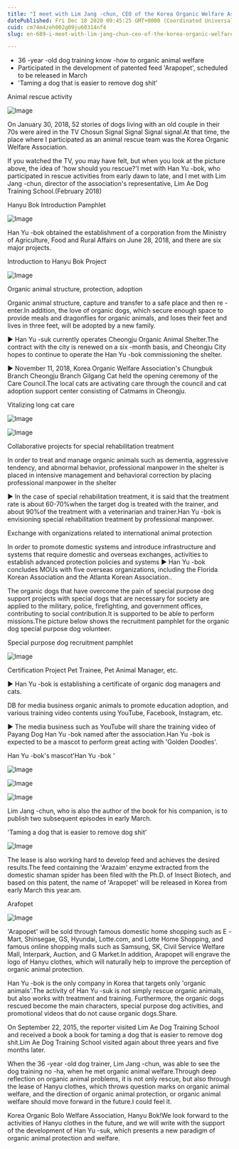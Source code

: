 ```yaml
---
title: "I meet with Lim Jang -chun, CEO of the Korea Organic Welfare Association"
datePublished: Fri Dec 18 2020 09:45:25 GMT+0000 (Coordinated Universal Time)
cuid: cm74m4zeh002g09ju60314nf4
slug: en-689-i-meet-with-lim-jang-chun-ceo-of-the-korea-organic-welfare-association

---
```



- 36 -year -old dog training know -how to organic animal welfare
- Participated in the development of patented feed 'Arapopet', scheduled to be released in March
- 'Taming a dog that is easier to remove dog shit'

Animal rescue activity

![Image](https://cdn.hashnode.com/res/hashnode/image/upload/v1739528111082/01e28f26-cdac-44b0-857e-2e7828e64339.jpeg)

On January 30, 2018, 52 stories of dogs living with an old couple in their 70s were aired in the TV Chosun Signal Signal Signal signal.At that time, the place where I participated as an animal rescue team was the Korea Organic Welfare Association.

If you watched the TV, you may have felt, but when you look at the picture above, the idea of ​​'how should you rescue?'I met with Han Yu -bok, who participated in rescue activities from early dawn to late, and I met with Lim Jang -chun, director of the association's representative, Lim Ae Dog Training School.(February 2018)

Hanyu Bok Introduction Pamphlet

![Image](https://cdn.hashnode.com/res/hashnode/image/upload/v1739528113536/e252cd92-5bce-4893-9a36-1fa99a9d974e.jpeg)

Han Yu -bok obtained the establishment of a corporation from the Ministry of Agriculture, Food and Rural Affairs on June 28, 2018, and there are six major projects.

Introduction to Hanyu Bok Project

![Image](https://cdn.hashnode.com/res/hashnode/image/upload/v1739528115823/284da901-da62-42c7-a479-51b7c772cd32.jpeg)

Organic animal structure, protection, adoption

Organic animal structure, capture and transfer to a safe place and then re -enter.In addition, the love of organic dogs, which secure enough space to provide meals and dragonflies for organic animals, and loses their feet and lives in three feet, will be adopted by a new family.

▶ Han Yu -suk currently operates Cheongju Organic Animal Shelter.The contract with the city is renewed on a six -month basis, and Cheongju City hopes to continue to operate the Han Yu -bok commissioning the shelter.

▶ November 11, 2018, Korea Organic Welfare Association's Chungbuk Branch Cheongju Branch Gilgang Cat held the opening ceremony of the Care Council.The local cats are activating care through the council and cat adoption support center consisting of Catmams in Cheongju.

Vitalizing long cat care

![Image](https://cdn.hashnode.com/res/hashnode/image/upload/v1739528117970/780db3fb-032a-424f-b030-e55e97ef790d.jpeg)

![Image](https://cdn.hashnode.com/res/hashnode/image/upload/v1739528120343/6fe47dac-f18e-46d0-8317-8549494bb130.jpeg)

Collaborative projects for special rehabilitation treatment

In order to treat and manage organic animals such as dementia, aggressive tendency, and abnormal behavior, professional manpower in the shelter is placed in intensive management and behavioral correction by placing professional manpower in the shelter

▶ In the case of special rehabilitation treatment, it is said that the treatment rate is about 60-70%when the target dog is treated with the trainer, and about 90%of the treatment with a veterinarian and trainer.Han Yu -bok is envisioning special rehabilitation treatment by professional manpower.

Exchange with organizations related to international animal protection

In order to promote domestic systems and introduce infrastructure and systems that require domestic and overseas exchanges, activities to establish advanced protection policies and systems ▶ Han Yu -bok concludes MOUs with five overseas organizations, including the Florida Korean Association and the Atlanta Korean Association..

The organic dogs that have overcome the pain of special purpose dog support projects with special dogs that are necessary for society are applied to the military, police, firefighting, and government offices, contributing to social contribution.It is supported to be able to perform missions.The picture below shows the recruitment pamphlet for the organic dog special purpose dog volunteer.

Special purpose dog recruitment pamphlet

![Image](https://cdn.hashnode.com/res/hashnode/image/upload/v1739528122153/6e06ab00-edcf-4508-a9b9-f7f6b77aa11f.jpeg)

Certification Project Pet Trainee, Pet Animal Manager, etc.

▶ Han Yu -bok is establishing a certificate of organic dog managers and cats.

DB for media business organic animals to promote education adoption, and various training video contents using YouTube, Facebook, Instagram, etc.

▶ The media business such as YouTube will share the training video of Payang Dog Han Yu -bok named after the association.Han Yu -bok is expected to be a mascot to perform great acting with 'Golden Doodles'.

Han Yu -bok's mascot'Han Yu -bok '

![Image](https://cdn.hashnode.com/res/hashnode/image/upload/v1739528124012/71b4422b-f5b9-43e9-be4b-c975b746f901.jpeg)

![Image](https://cdn.hashnode.com/res/hashnode/image/upload/v1739528126043/4aaf2775-c4f7-410a-b494-d8b59edbd64b.jpeg)

![Image](https://cdn.hashnode.com/res/hashnode/image/upload/v1739528127934/de55985c-cfa3-4c84-8fb4-def58a42766c.jpeg)

Lim Jang -chun, who is also the author of the book for his companion, is to publish two subsequent episodes in early March.

'Taming a dog that is easier to remove dog shit'

![Image](https://cdn.hashnode.com/res/hashnode/image/upload/v1739528130170/33c523ed-88a7-4579-aed3-dab1894ec6fb.jpeg)

The lease is also working hard to develop feed and achieves the desired results.The feed containing the 'Arazaim' enzyme extracted from the domestic shaman spider has been filed with the Ph.D. of Insect Biotech, and based on this patent, the name of 'Arapopet' will be released in Korea from early March this year.am.

Arafopet

![Image](https://cdn.hashnode.com/res/hashnode/image/upload/v1739528132411/547bcf5a-5b84-4a78-8858-bd2286fccb5d.jpeg)

'Arapopet' will be sold through famous domestic home shopping such as E -Mart, Shinsegae, GS, Hyundai, Lotte.com, and Lotte Home Shopping, and famous online shopping malls such as Samsung, SK, Civil Service Welfare Mall, Interpark, Auction, and G Market.In addition, Arapopet will engrave the logo of Hanyu clothes, which will naturally help to improve the perception of organic animal protection.

Han Yu -bok is the only company in Korea that targets only 'organic animals'.The activity of Han Yu -suk is not simply rescue organic animals, but also works with treatment and training. Furthermore, the organic dogs rescued become the main characters, special purpose dog activities, and promotional videos that do not cause organic dogs.Share.

On September 22, 2015, the reporter visited Lim Ae Dog Training School and received a book a book for taming a dog that is easier to remove dog shit.Lim Ae Dog Training School visited again about three years and five months later.

When the 36 -year -old dog trainer, Lim Jang -chun, was able to see the dog training no -ha, when he met organic animal welfare.Through deep reflection on organic animal problems, it is not only rescue, but also through the lease of Hanyu clothes, which throws question marks on organic animal welfare, and the direction of organic animal protection, or organic animal welfare should move forward in the future.I could feel it.

Korea Organic Bolo Welfare Association, Hanyu Bok!We look forward to the activities of Hanyu clothes in the future, and we will write with the support of the development of Han Yu -suk, which presents a new paradigm of organic animal protection and welfare.